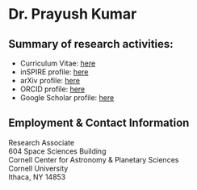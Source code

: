 # Dr. Prayush Kumar
## Summary of research activities:
 - Curriculum Vitae: [here](https://github.com/prayush/cv/blob/master/main.pdf)
 - inSPIRE profile: [here](https://inspirehep.net/author/profile/P.Kumar.1)
 - arXiv profile: [here](http://arxiv.org/a/kumar_p_4)
 - ORCID profile: [here](https://orcid.org/0000-0001-5523-4603)
 - Google Scholar profile: [here](https://scholar.google.com/citations?user=ZMe6TG0AAAAJ&hl=en)

## Employment & Contact Information
Research Associate  <br />
604 Space Sciences Building  <br />
Cornell Center for Astronomy & Planetary Sciences  <br />
Cornell University  <br />
Ithaca, NY 14853  <br />
